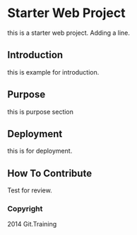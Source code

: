 # Starter Web Project

this is a starter web project. Adding a line.

## Introduction

this is example for introduction.

## Purpose

this is purpose section

## Deployment

this is for deployment.

## How To Contribute
Test for review.

### Copyright
2014 Git.Training